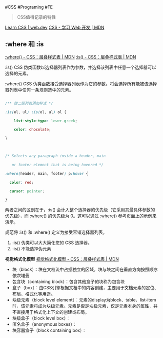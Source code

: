 #CSS #Programing #FE

>CSS值得记录的特性

[Learn CSS | web.dev](https://web.dev/learn/css/)
[CSS - 学习 Web 开发 | MDN](https://developer.mozilla.org/zh-CN/docs/Learn/CSS)

## **:where 和 :is**
[:where() - CSS：层叠样式表 | MDN](https://developer.mozilla.org/zh-CN/docs/Web/CSS/:where)
[:is() - CSS：层叠样式表 | MDN](https://developer.mozilla.org/zh-CN/docs/Web/CSS/:is)

:is() CSS 伪类函数以选择器列表作为参数，并选择该列表中任意一个选择器可以选择的元素。

:where() CSS 伪类函数接受选择器列表作为它的参数，将会选择所有能被该选择器列表中任何一条规则选中的元素。

```css

/** 给二级列表添加样式 */

:is(ol, ul) :is(ol, ul) ol {

    list-style-type: lower-greek;

    color: chocolate;

}

  

/* Selects any paragraph inside a header, main

   or footer element that is being hovered */

:where(header, main, footer) p:hover {

  color: red;

  cursor: pointer;

}

```

两者之间的区别在于，:is() 会计入整个选择器的优先级（它采用其最具体参数的优先级），而 :where() 的优先级为 0。这可以通过 :where() 参考页面上的示例来演示。

规范将 :is() 和 :where() 定义为接受容错选择器列表。
1. :is() 伪类可以大大简化您的 CSS 选择器。
2. :is() 不能选择伪元素


**视觉格式化模型**
[视觉格式化模型 - CSS：层叠样式表 | MDN](https://developer.mozilla.org/zh-CN/docs/Web/CSS/Visual_formatting_model)

- 块（block）：块在文档流中占据独立的区域，块与块之间在垂直方向按照顺序依次堆叠
- 包含块（containing block）：包含其他盒子的块称为包含块
- 盒子（box）：由CSS引擎根据文档中的内容创建，主要用于文档元素的定位、布局、格式化等用途。
- 块级元素（block level element）：元素的display为block、table、list-item时，该元素将成为块级元素。元素是否是块级元素，仅是元素本身的属性，并不直接用于格式化上下文的创建或布局。
- 块级盒子（block level box）：
- 匿名盒子（anonymous boxes）：
- 块容器盒子（block containing box）：






